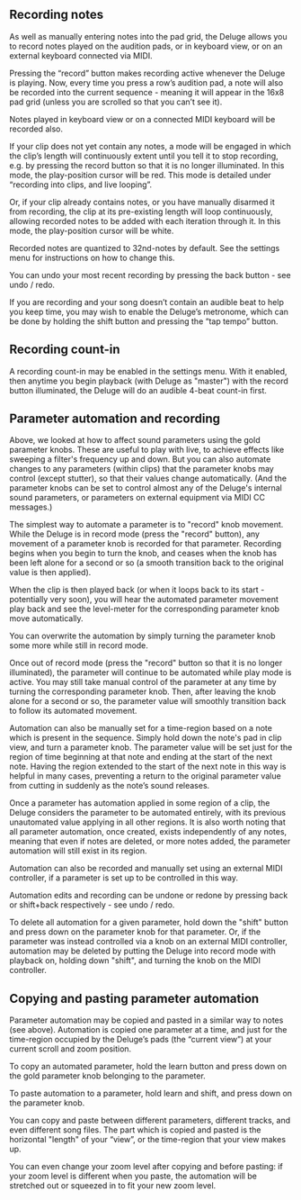 ## Recording notes

As well as manually entering notes into the pad grid, the Deluge allows you to record notes played on the audition pads, or in keyboard view, or on an external keyboard connected via MIDI.

Pressing the “record” button makes recording active whenever the Deluge is playing. Now, every time you press a row’s audition pad, a note will also be recorded into the current sequence - meaning it will appear in the 16x8 pad grid (unless you are scrolled so that you can’t see it).

Notes played in keyboard view or on a connected MIDI keyboard will be recorded also.

If your clip does not yet contain any notes, a mode will be engaged in which the clip’s length will continuously extent until you tell it to stop recording, e.g. by pressing the record button so that it is no longer illuminated. In this mode, the play-position cursor will be red. This mode is detailed under “recording into clips, and live looping”.

Or, if your clip already contains notes, or you have manually disarmed it from recording, the clip at its pre-existing length will loop continuously, allowing recorded notes to be added with each iteration through it. In this mode, the play-position cursor will be white.

Recorded notes are quantized to 32nd-notes by default. See the settings menu for instructions on how to change this.

You can undo your most recent recording by pressing the back button - see undo / redo.

If you are recording and your song doesn’t contain an audible beat to help you keep time, you may wish to enable the Deluge’s metronome, which can be done by holding the shift button and pressing the “tap tempo” button.

## Recording count-in

A recording count-in may be enabled in the settings menu. With it enabled, then anytime you begin playback (with Deluge as "master") with the record button illuminated, the Deluge will do an audible 4-beat count-in first.

## Parameter automation and recording

Above, we looked at how to affect sound parameters using the gold parameter knobs. These are useful to play with live, to achieve effects like sweeping a filter's frequency up and down. But you can also automate changes to any parameters (within clips) that the parameter knobs may control (except stutter), so that their values change automatically. (And the parameter knobs can be set to control almost any of the Deluge's internal sound parameters, or parameters on external equipment via MIDI CC messages.)

The simplest way to automate a parameter is to "record" knob movement. While the Deluge is in record mode (press the "record" button), any movement of a parameter knob is recorded for that parameter. Recording begins when you begin to turn the knob, and ceases when the knob has been left alone for a second or so (a smooth transition back to the original value is then applied).

When the clip is then played back (or when it loops back to its start - potentially very soon), you will hear the automated parameter movement play back and see the level-meter for the corresponding parameter knob move automatically.

You can overwrite the automation by simply turning the parameter knob some more while still in record mode.

Once out of record mode (press the "record" button so that it is no longer illuminated), the parameter will continue to be automated while play mode is active. You may still take manual control of the parameter at any time by turning the corresponding parameter knob. Then, after leaving the knob alone for a second or so, the parameter value will smoothly transition back to follow its automated movement.

Automation can also be manually set for a time-region based on a note which is present in the sequence. Simply hold down the note's pad in clip view, and turn a parameter knob. The parameter value will be set just for the region of time beginning at that note and ending at the start of the next note. Having the region extended to the start of the next note in this way is helpful in many cases, preventing a return to the original parameter value from cutting in suddenly as the note’s sound releases.

Once a parameter has automation applied in some region of a clip, the Deluge considers the parameter to be automated entirely, with its previous unautomated value applying in all other regions. It is also worth noting that all parameter automation, once created, exists independently of any notes, meaning that even if notes are deleted, or more notes added, the parameter automation will still exist in its region.

Automation can also be recorded and manually set using an external MIDI controller, if a parameter is set up to be controlled in this way.

Automation edits and recording can be undone or redone by pressing back or shift+back respectively - see undo / redo.

To delete all automation for a given parameter, hold down the "shift" button and press down on the parameter knob for that parameter. Or, if the parameter was instead controlled via a knob on an external MIDI controller, automation may be deleted by putting the Deluge into record mode with playback on, holding down "shift", and turning the knob on the MIDI controller.

## Copying and pasting parameter automation

Parameter automation may be copied and pasted in a similar way to notes (see above). Automation is copied one parameter at a time, and just for the time-region occupied by the Deluge’s pads (the “current view”) at your current scroll and zoom position.

To copy an automated parameter, hold the learn button and press down on the gold parameter knob belonging to the parameter.

To paste automation to a parameter, hold learn and shift, and press down on the parameter knob.

You can copy and paste between different parameters, different tracks, and even different song files. The part which is copied and pasted is the horizontal "length" of your “view”, or the time-region that your view makes up.

You can even change your zoom level after copying and before pasting: if your zoom level is different when you paste, the automation will be stretched out or squeezed in to fit your new zoom level.
